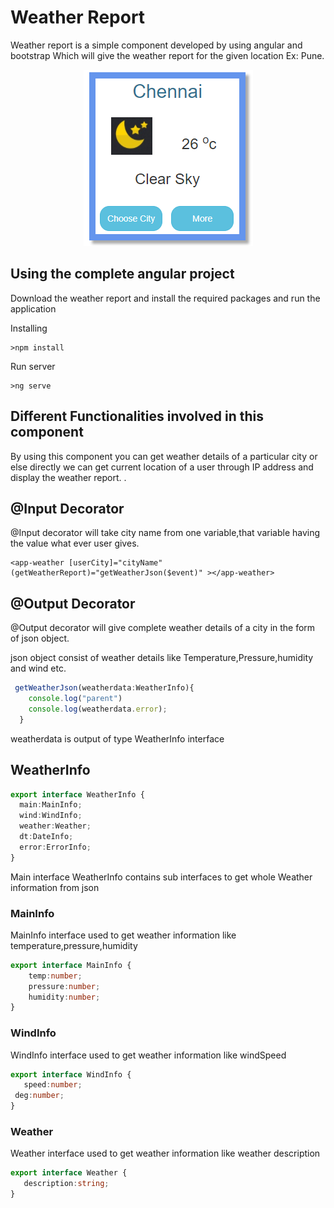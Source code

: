 # Weather Report

Weather report is a simple component developed by using angular and bootstrap Which will give the weather report
for the given location Ex: Pune.

<p align="center"><img src="\demo-img\weather-report-1.png"></p>

## Using the complete angular project
Download the weather report and install the required packages and run the application

Installing

```
>npm install
```
Run server

```
>ng serve
```

## Different Functionalities involved in this component

By using this component you can get weather details of a particular city or else directly we can get current location 
of a user through IP address and display the weather report. .

## @Input Decorator

@Input decorator will take city name from one variable,that variable having the value what ever user gives.

```
<app-weather [userCity]="cityName" (getWeatherReport)="getWeatherJson($event)" ></app-weather>
```


## @Output Decorator

@Output decorator will give complete weather details of a city in the form of json object.

json object consist of weather details like Temperature,Pressure,humidity and wind etc.

```typescript
 getWeatherJson(weatherdata:WeatherInfo){
    console.log("parent")
    console.log(weatherdata.error);
  }
  ```
  
  weatherdata is output of type WeatherInfo interface
  ## WeatherInfo

```typescript
export interface WeatherInfo {
  main:MainInfo;
  wind:WindInfo;
  weather:Weather;
  dt:DateInfo;
  error:ErrorInfo;
}

```
Main interface WeatherInfo contains sub interfaces to get whole Weather information from json

### MainInfo
 MainInfo interface used to get weather information like temperature,pressure,humidity
```typescript
export interface MainInfo {
    temp:number;
    pressure:number;
    humidity:number;
}

```
### WindInfo
 WindInfo interface used to get weather information like windSpeed
 ```typescript
export interface WindInfo {
    speed:number;
  deg:number; 
}
```

### Weather
 Weather interface used to get weather information like  weather description
 ```typescript
export interface Weather {
    description:string;
}

 ```
